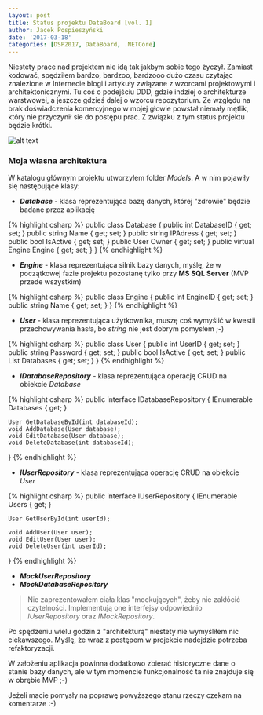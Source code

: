 ```yaml
---
layout: post
title: Status projektu DataBoard [vol. 1]
author: Jacek Pospieszyński
date: '2017-03-18'
categories: [DSP2017, DataBoard, .NETCore]
---
```


Niestety prace nad projektem nie idą tak jakbym sobie tego życzył. Zamiast kodować, spędziłem bardzo, bardzoo, bardzooo dużo czasu czytając znalezione w Internecie blogi i artykuły związane z wzorcami projektowymi i architektonicznymi. Tu coś o podejściu DDD, gdzie indziej o architekturze warstwowej, a jeszcze gdzieś dalej o wzorcu repozytorium. Ze względu na brak doświadczenia komercyjnego w mojej głowie powstał niemały mętlik, który nie przyczynił sie do postępu prac. Z związku z tym status projektu będzie krótki.

![alt text](https://media.giphy.com/media/KI9oNS4JBemyI/giphy.gif "mind blown")

<!--more-->

### Moja własna architektura

W katalogu głównym projektu utworzyłem folder *Models*. A w nim pojawiły się następujące klasy:
* ***Database*** - klasa reprezentująca bazę danych, której "zdrowie" będzie badane przez aplikację

{% highlight csharp %}
public class Database
{
    public int DatabaseID { get; set; }
    public string Name { get; set; }
    public string IPAdress { get; set; }
    public bool IsActive { get; set; }
    public User Owner { get; set; }
    public virtual Engine Engine { get; set; }
}
{% endhighlight %}

* ***Engine*** - klasa reprezentująca silnik bazy danych, myślę, że w początkowej fazie projektu pozostanę tylko przy **MS SQL Server** (MVP przede wszystkim)

{% highlight csharp %}
public class Engine
{
    public int EngineID { get; set; }
    public string Name { get; set; }
}
{% endhighlight %}

* ***User*** - klasa reprezentująca użytkownika, muszę coś wymyślić w kwestii przechowywania hasła, bo *string* nie jest dobrym pomysłem ;-)

{% highlight csharp %}
public class User
{
    public int UserID { get; set; }
    public string Password { get; set; }
    public bool IsActive { get; set; }
    public List<Database> Databases { get; set; }
}
{% endhighlight %}

* ***IDatabaseRepository*** - klasa reprezentująca operację CRUD na obiekcie *Database*

{% highlight csharp %}
public interface IDatabaseRepository
{
    IEnumerable<Database> Databases { get; }
    
    User GetDatabaseById(int databaseId);
    void AddDatabase(User database);
    void EditDatabase(User database);
    void DeleteDatabase(int databaseId);
}
{% endhighlight %}

* ***IUserRepository*** - klasa reprezentująca operację CRUD na obiekcie *User*

{% highlight csharp %}
public interface IUserRepository
{
    IEnumerable<User> Users { get; }

    User GetUserById(int userId);

    void AddUser(User user);
    void EditUser(User user);
    void DeleteUser(int userId);
}
{% endhighlight %}

* ***MockUserRepository***
* ***MockDatabaseRepository***

>Nie zaprezentowałem ciała klas "mockujących", żeby nie zakłócić czytelności. Implementują one interfejsy odpowiednio *IUserRepository* oraz *IMockRepository*.

Po spędzeniu wielu godzin z "architekturą" niestety nie wymyśliłem nic ciekawszego. Myślę, że wraz z postępem w projekcie nadejdzie potrzeba refaktoryzacji.

W założeniu aplikacja powinna dodatkowo zbierać historyczne dane o stanie bazy danych, ale w tym momencie funkcjonalność ta nie znajduje się w obrębie MVP ;-)

Jeżeli macie pomysły na poprawę powyższego stanu rzeczy czekam na komentarze :-)